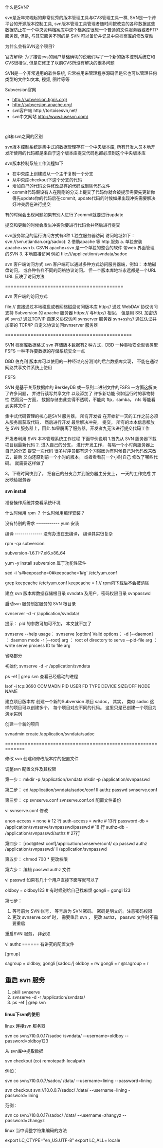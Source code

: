 什么是SVN?

svn是近年来崛起的非常优秀的版本管理工具与CVS管理工具一样, SVN是一个跨平台的开源版本控制工具, svn版本管理工具管理者随时间按改变的各种数据这些数据防止在一个中央资料档案库中这个档案库很想一个普通的文件服务器或者FTP服务器, 但是, 与其它服务不同的是 SVN 可以备份并记录中央档案库的修改变动

为什么会有SVN这个项目?

官方解释: 为了接管cvs的用户基础确切的说我们写了一个新的版本控制系统它和CVS很相似, 但是它修正了以前CVS所没有解决的很多问题

SVN是一个非常通用的软件系统, 它常被用来管理程序源码但是它也可以管理任何类型的文件如文本, 视频, 图片等等


Subversion官网
* http://subversion.tigris.org/
* http://subversion.apache.org/
* svn客户端 http://tortoisesvn,net/
* svn中文网站 http://www.lusesvn.com/

<br>

git和svn之间的区别

svn版本控制系统是集中式的数据管理存在一个中央版本库, 所有开发人员本地开发所使用的代码都是来自于这个版本库提交代码也都必须到这个中央版本库

svn版本控制系统工作流程如下
* 在中央库上创建或从一个主干复制一个分支
* 从中央库checkout下这个分支的代码
* 增加自己的代码文件修改显存的代码或删除代码文件
* commit代码假设有人在刚刚的分支上提交了代码你就会被提示需要先更新你得先update你的代码后在commit, update代码的时候如果出现冲突需要解决好冲突后在进行提交

有的时候会出现问题如果有别人进行了commit就要进行update

提交和更新的时候会发生冲突你要进行代码合并然后进行提交


svn服务常见的运行访问方式有3种
1.独立服务器访问
访问地址如下：svn://svn.etiantian.org/sadoc):
2.借助apache 等 http 服务
a. 单独安装 apache+svn
b. CSVN  apache+svn 是一个单独的整合的软件
带web 界面管理的SVN 
3. 本地直接访问   例如 file:///applicatiion/svndata/sadoc



svn 客户端访问方式
svn 客户端可以通过多种方式访问服务器端，例如：
本地磁盘访问， 或各种各样不同的网络协议访问。
但一个版本库地址永远都是一个URL  URL 反映了访问方法

==========================================

svn 客户端的访问方式

file://         直接通过本地磁盘或者网络磁盘访问版本库
http://         通过 WebDAV 协议访问支持 Subversion 的 apache 服务器
https://            与http:// 相似， 但是用 SSL 加密访问
svn://               通过TCP/IP 自定义协议访问  svnserver 服务器
svn+ssh://      通过认证并加密的 TCP/IP 自定义协议访问svnserver 服务器


=============================================

SVN 档案库数据格式
svn 存储版本数据有2 种方式，DBD 一种事物安全型表类型
FSFS 一种不许要数据的存储系统安全一点

DBD 
伯克利     版本库可以使用的一种经过充分测试的后台数据库实现， 不能在通过网路共享文件系统上使用

FSFS


SVN 是基于关系数据库的 BerkleyDB  或一系列二进制文件的FSFS
一方面这解决了许多问题， 并进行读写共享文件 以及添加了
许多新功能 例如运行时的事物特性
然而另一方面， 数据存储由此变得不透明，不能向
ftp，samba， nfs 等能看到实体文件了


集中式代码管理的核心是SVN 服务器， 所有开发者
在开始新一天的工作之前必须从服务器获取代码， 然后进行开发
最后解决冲突， 提交， 所有的本本信息都放在 SVN 服务器上，因此
如果脱离了服务器，开发者九无法进行提交代码工作

开发者利用 SVN  本本管理系统工作过程
下面举例说明
1.首先从 SVN 服务器下载项目组最新代码
2. 进入自己的分支， 进行开发工作， 每隔一个小时向服务器上自己的分支
提交一次代码  很多程序员都有这个习惯因为有时候自己对代码改来改去，最后
又向还原到前一个小时的版本。 或者看看前一个小时自己
修改了哪些代码。 就需要这样做了

3，下班时间快到了， 把自己的分支合并到服务器主分支上， 一天的工作完成
并反映给服务器



#### svn install 



准备操作系统并查看系统环境

什么时候用 rpm ？   什么时候用编译安装？

没有特别的需求  ------------ yum 安装

编译  --------------  没有办法在去编译， 编译其实很复杂



rpm -qa subversion

subversion-1.6.11-7.el6.x86_64

yum   -y install subversion          属于功能性软件

sed  -i   's#keepcache=0#keepcache=1#g'   /etc/yum.conf

grep  keepcache  /etc/yum.conf
keepcache = 1   //  rpm包下载后不会被清除


建立 svn  版本库数据存储根目录  svndata  及用户，密码权限目录 svnpasswd

启动svn 服务制定服务的 SVN 根目录

svnserver -d  -r   /application/svndata/

提示： pid 的参数可加可不加，  本文就不加了

svnserve  --help
usage： svnserve     [option]
Valid  options：
-d   [--daemon]                ： daemon mode
-r    [--root]   arg              ： root of  directory  to serve
--pid-file  arg                    ： write serve process  ID  to  file arg


省略部分

初始化
svnserve  -d   -r   /application/svndata

ps -ef  | grep  svn             查看已经启动的进程

lsof   -i  tcp:3690
COMMADN             PID         USER            FD          TYPE        DEVICE      SIZE/OFF        NODE        NAME




建立项目版本库
创建一个新的Subversion 项目  sadoc， 其实， 类似 sadoc 这样的项目可以创建多个， 每个项目对应不同的代码。  这里只是已创建一个项目为演示实例



创建一个新的项目

svnadmin  create  /application/svndata/sadoc


=============================================================

修改 svn 创建和修改版本库的配置文件

调整svn 配置文件及其权限


第一步：
mkdir  -p   /application/svndata
mkdir  -p   /application/svnpasswd



第二步：
cd    /application/svndata/sadoc/conf
ll 
authz       passwd      svnserve.conf


第三步：
cp  svnserve.conf    svnserve.conf.ori                 配置文件备份

vi   svnserve.conf       修改

anon-access = none               # 12 行
auth-access = write                   # 13行
password-db = /application/svnserve/svnpasswd/passwd  # 18 行 
authz-db = /application/svnpasswd/authz      #  27行


第四步：
[root@test conf]/application/svnserve/conf/  cp   passwd  authz    /application/svnpasswd/
ll  /application/svnpasswd


第五步：
chmod  700  *                   更改权限


第六步：
编辑 passwd   authz  文件

vi   passwd                     如果有几十个用户直接下面写就可以了

oldboy = oldboy123                                        #   有时候别给自己找麻烦
gongli = gongli123



第七步：
1. 等号前为 SVN 帐号， 等号后为 SVN 密码。 密码是明文的。注意密码权限
2. 更改 svnserve.conf  时， 需要重启 svn ， 更改 authz， passwd 文件时不需要重启

重启SVN 服务， 非必须


vi  authz                 ======   有讲究的配置文件

[group]

sagroup = oldboy, gongli
[sadoc:/]
oldboy = rw
gongli = r
@sagroup = r



## 重启 svn 服务
1. pkill  svnserve
2. svnserve  -d  -r  /application/svndata/
3. ps  -ef  | grep svn




#### linux下svn的使用

linux 连接svn 服务器

svn co svn://10.0.0.17/sadoc    /svndata/      --username=oldboy      --password=oldboy123

从 svn库中提取数据

svn  checkout  (co)   remotepath  localpath

例如：

svn  co  svn://10.0.0.7/sadoc/   /data/     --username=lining   --password=lining

svn  checkout  svn://10.0.0.7/sadoc/    /data/     --username=lining   -password=lining

范例：

svn  co  svn://10.0.0.17/sadoc/   /data/    --username=zhangyz     --password=zhangyz



linux 当中调整字符集编码的方法

export  LC_CTYPE="en_US.UTF-8"
export  LC_ALL=
locale




